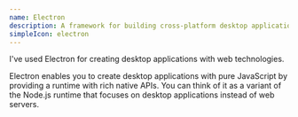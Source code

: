 ```yaml
---
name: Electron
description: A framework for building cross-platform desktop applications with web technologies
simpleIcon: electron
---
```


I've used Electron for creating desktop applications with web technologies.

Electron enables you to create desktop applications with pure JavaScript by providing a runtime with rich native APIs. You can think of it as a variant of the Node.js runtime that focuses on desktop applications instead of web servers.